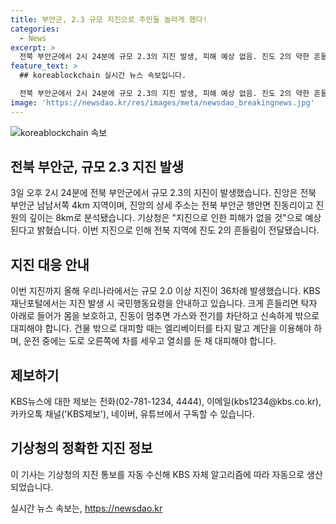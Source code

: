 ```yaml
---
title: 부안군, 2.3 규모 지진으로 주민들 놀라게 했다!
categories:
  - News
excerpt: >
  전북 부안군에서 2시 24분에 규모 2.3의 지진 발생, 피해 예상 없음. 진도 2의 약한 흔들림으로 36차례의 지진 발생. 지진 시 국민행동요령 안내. KBS뉴스 제보하기: 전화 02-781-1234, 4444 / 이메일 kbs1234@kbs.co.kr / 카카오톡 KBS제보 검색, 채널 추가 / 네이버, 유튜브 KBS뉴스 구독. (요약문 150자)
feature_text: >
  ## koreablockchain 실시간 뉴스 속보입니다.

  전북 부안군에서 2시 24분에 규모 2.3의 지진 발생, 피해 예상 없음. 진도 2의 약한 흔들림으로 36차례의 지진 발생. 지진 시 국민행동요령 안내. KBS뉴스 제보하기: 전화 02-781-1234, 4444 / 이메일 kbs1234@kbs.co.kr / 카카오톡 KBS제보 검색, 채널 추가 / 네이버, 유튜브 KBS뉴스 구독. (요약문 150자)
image: 'https://newsdao.kr/res/images/meta/newsdao_breakingnews.jpg'
---
```


<p><img src="https://newsdao.kr/res/images/meta/newsdao_breakingnews.jpg" alt="koreablockchain 속보" /></p>

<h2 data-ke-size="size26">전북 부안군, 규모 2.3 지진 발생</h2>

<p data-ke-size="size16">3일 오후 2시 24분에 전북 부안군에서 규모 2.3의 지진이 발생했습니다. 진앙은 전북 부안군 남남서쪽 4km 지역이며, 진앙의 상세 주소는 전북 부안군 행안면 진동리이고 진원의 깊이는 8km로 분석됐습니다. 기상청은 "지진으로 인한 피해가 없을 것"으로 예상된다고 밝혔습니다. 이번 지진으로 인해 전북 지역에 진도 2의 흔들림이 전달됐습니다.</p>

<h2 data-ke-size="size26">지진 대응 안내</h2>

<p data-ke-size="size16">이번 지진까지 올해 우리나라에서는 규모 2.0 이상 지진이 36차례 발생했습니다. KBS 재난포털에서는 지진 발생 시 국민행동요령을 안내하고 있습니다. 크게 흔들리면 탁자 아래로 들어가 몸을 보호하고, 진동이 멈추면 가스와 전기를 차단하고 신속하게 밖으로 대피해야 합니다. 건물 밖으로 대피할 때는 엘리베이터를 타지 말고 계단을 이용해야 하며, 운전 중에는 도로 오른쪽에 차를 세우고 열쇠를 둔 채 대피해야 합니다.</p>

<h2 data-ke-size="size26">제보하기</h2>

<p data-ke-size="size16">KBS뉴스에 대한 제보는 전화(02-781-1234, 4444), 이메일(kbs1234@kbs.co.kr), 카카오톡 채널('KBS제보'), 네이버, 유튜브에서 구독할 수 있습니다.</p>

<h2 data-ke-size="size26">기상청의 정확한 지진 정보</h2>

<p data-ke-size="size16">이 기사는 기상청의 지진 통보를 자동 수신해 KBS 자체 알고리즘에 따라 자동으로 생산되었습니다.</p>
실시간 뉴스 속보는, <a href="https://newsdao.kr" rel="dofollow">https://newsdao.kr</a>


